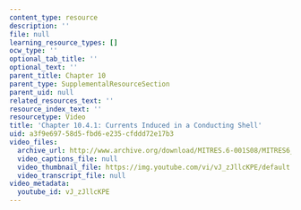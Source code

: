 ```yaml
---
content_type: resource
description: ''
file: null
learning_resource_types: []
ocw_type: ''
optional_tab_title: ''
optional_text: ''
parent_title: Chapter 10
parent_type: SupplementalResourceSection
parent_uid: null
related_resources_text: ''
resource_index_text: ''
resourcetype: Video
title: 'Chapter 10.4.1: Currents Induced in a Conducting Shell'
uid: a3f9e697-58d5-fbd6-e235-cfddd72e17b3
video_files:
  archive_url: http://www.archive.org/download/MITRES.6-001S08/MITRES6_001S08_10-4-1_300k.mp4
  video_captions_file: null
  video_thumbnail_file: https://img.youtube.com/vi/vJ_zJllcKPE/default.jpg
  video_transcript_file: null
video_metadata:
  youtube_id: vJ_zJllcKPE
---
```

